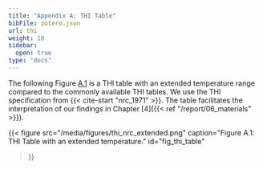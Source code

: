 ```yaml
---
title: "Appendix A: THI Table"
bibFile: zotero.json
url: thi
weight: 10
sidebar:
  open: true
type: "docs"
---
```


The following Figure [A.1](#fig_thi_table) is a THI table with an extended temperature range compared to the commonly available THI tables. We use the THI specification from {{< cite-start "nrc_1971" >}}. The table facilitates the interpretation of our findings in Chapter [4]({{< ref "/report/06_materials" >}}).

{{< figure
  src="/media/figures/thi_nrc_extended.png"
  caption="Figure A.1: THI Table with an extended temperature."
  id="fig_thi_table"
>}}
